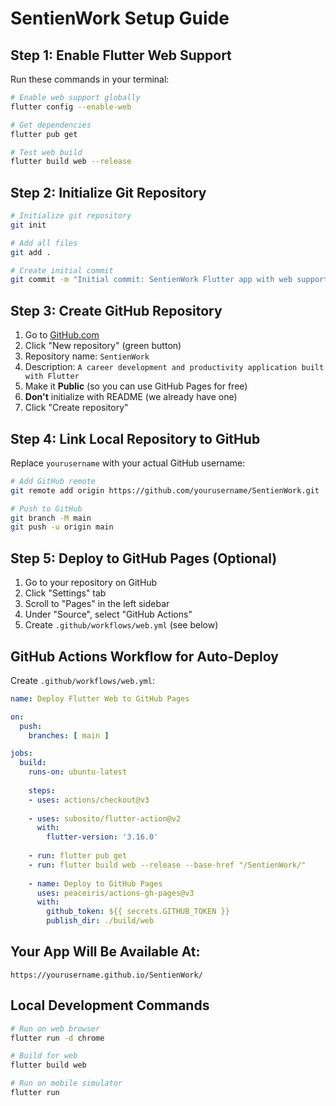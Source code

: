 # SentienWork Setup Guide

## Step 1: Enable Flutter Web Support

Run these commands in your terminal:

```bash
# Enable web support globally
flutter config --enable-web

# Get dependencies
flutter pub get

# Test web build
flutter build web --release
```

## Step 2: Initialize Git Repository

```bash
# Initialize git repository
git init

# Add all files
git add .

# Create initial commit
git commit -m "Initial commit: SentienWork Flutter app with web support"
```

## Step 3: Create GitHub Repository

1. Go to [GitHub.com](https://github.com)
2. Click "New repository" (green button)
3. Repository name: `SentienWork`
4. Description: `A career development and productivity application built with Flutter`
5. Make it **Public** (so you can use GitHub Pages for free)
6. **Don't** initialize with README (we already have one)
7. Click "Create repository"

## Step 4: Link Local Repository to GitHub

Replace `yourusername` with your actual GitHub username:

```bash
# Add GitHub remote
git remote add origin https://github.com/yourusername/SentienWork.git

# Push to GitHub
git branch -M main
git push -u origin main
```

## Step 5: Deploy to GitHub Pages (Optional)

1. Go to your repository on GitHub
2. Click "Settings" tab
3. Scroll to "Pages" in the left sidebar
4. Under "Source", select "GitHub Actions"
5. Create `.github/workflows/web.yml` (see below)

## GitHub Actions Workflow for Auto-Deploy

Create `.github/workflows/web.yml`:

```yaml
name: Deploy Flutter Web to GitHub Pages

on:
  push:
    branches: [ main ]

jobs:
  build:
    runs-on: ubuntu-latest
    
    steps:
    - uses: actions/checkout@v3
    
    - uses: subosito/flutter-action@v2
      with:
        flutter-version: '3.16.0'
        
    - run: flutter pub get
    - run: flutter build web --release --base-href "/SentienWork/"
    
    - name: Deploy to GitHub Pages
      uses: peaceiris/actions-gh-pages@v3
      with:
        github_token: ${{ secrets.GITHUB_TOKEN }}
        publish_dir: ./build/web
```

## Your App Will Be Available At:
`https://yourusername.github.io/SentienWork/`

## Local Development Commands

```bash
# Run on web browser
flutter run -d chrome

# Build for web
flutter build web

# Run on mobile simulator
flutter run
```
